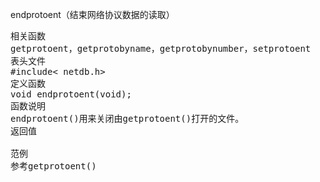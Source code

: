 endprotoent（结束网络协议数据的读取）
<pre>相关函数
getprotoent，getprotobyname，getprotobynumber，setprotoent
表头文件
#include< netdb.h>
定义函数
void endprotoent(void);
函数说明
endprotoent()用来关闭由getprotoent()打开的文件。
返回值

范例
参考getprotoent()</pre>